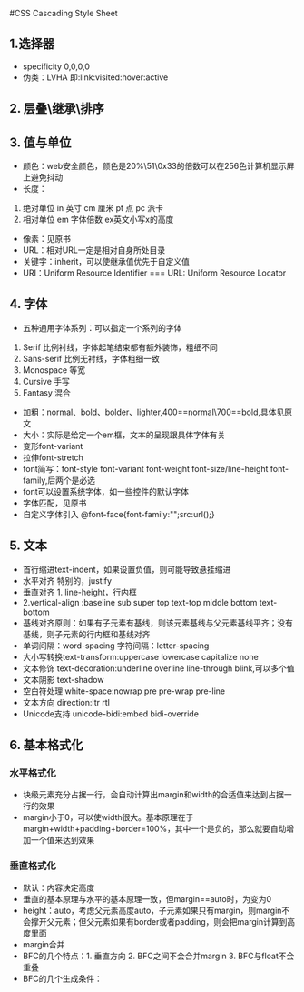 #CSS Cascading Style Sheet

## 1.选择器
- specificity  0,0,0,0
- 伪类：LVHA 即:link\:visited\:hover\:active

## 2. 层叠\继承\排序

## 3. 值与单位
- 颜色：web安全颜色，颜色是20%\51\0x33的倍数可以在256色计算机显示屏上避免抖动
- 长度：
1. 绝对单位 in 英寸 cm 厘米 pt 点 pc 派卡
2. 相对单位 em 字体倍数 ex英文小写x的高度

- 像素：见原书
- URL：相对URL一定是相对自身所处目录
- 关键字：inherit，可以使继承值优先于自定义值
- URI：Uniform Resource Identifier === URL: Uniform Resource Locator

## 4. 字体
- 五种通用字体系列：可以指定一个系列的字体
1. Serif    比例衬线，字体起笔结束都有额外装饰，粗细不同
2. Sans-serif   比例无衬线，字体粗细一致
3. Monospace    等宽
4. Cursive  手写
5. Fantasy  混合
- 加粗：normal、bold、bolder、lighter,400==normal\700==bold,具体见原文
- 大小：实际是给定一个em框，文本的呈现跟具体字体有关
- 变形font-variant
- 拉伸font-stretch
- font简写：font-style font-variant font-weight font-size/line-height font-family,后两个是必选
- font可以设置系统字体，如一些控件的默认字体
- 字体匹配，见原书
- 自定义字体引入 @font-face{font-family:"";src:url();}

## 5. 文本
- 首行缩进text-indent，如果设置负值，则可能导致悬挂缩进
- 水平对齐 特别的，justify
- 垂直对齐 1. line-height，行内框 
- 2.vertical-align :baseline sub super top text-top middle bottom text-bottom
- 基线对齐原则：如果有子元素有基线，则该元素基线与父元素基线平齐；没有基线，则子元素的行内框和基线对齐
- 单词间隔：word-spacing 字符间隔：letter-spacing
- 大小写转换text-transform:uppercase lowercase capitalize none
- 文本修饰 text-decoration:underline overline line-through blink,可以多个值
- 文本阴影 text-shadow
- 空白符处理 white-space:nowrap pre pre-wrap pre-line
- 文本方向 direction:ltr rtl
- Unicode支持 unicode-bidi:embed bidi-override

## 6. 基本格式化

### 水平格式化
- 块级元素充分占据一行，会自动计算出margin和width的合适值来达到占据一行的效果
- margin小于0，可以使width很大。基本原理在于margin+width+padding+border=100%，其中一个是负的，那么就要自动增加一个值来达到效果

### 垂直格式化
- 默认：内容决定高度
- 垂直的基本原理与水平的基本原理一致，但margin==auto时，为变为0
- height：auto，考虑父元素高度auto，子元素如果只有margin，则margin不会撑开父元素；但父元素如果有border或者padding，则会把margin计算到高度里面
- margin合并
- BFC的几个特点：1. 垂直方向 2. BFC之间不会合并margin 3. BFC与float不会重叠
- BFC的几个生成条件：
